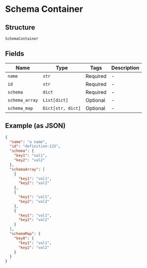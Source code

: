
# Schema Container

## Structure

`SchemaContainer`

## Fields

| Name | Type | Tags | Description |
|  --- | --- | --- | --- |
| `name` | `str` | Required | - |
| `id` | `str` | Required | - |
| `schema` | `dict` | Required | - |
| `schema_array` | `List[dict]` | Optional | - |
| `schema_map` | `Dict[str, dict]` | Optional | - |

## Example (as JSON)

```json
{
  "name": "a name",
  "id": "definition-123",
  "schema": {
    "key1": "val1",
    "key2": "val2"
  },
  "schemaArray": [
    {
      "key1": "val1",
      "key2": "val2"
    },
    {
      "key1": "val1",
      "key2": "val2"
    },
    {
      "key1": "val1",
      "key2": "val2"
    }
  ],
  "schemaMap": {
    "key0": {
      "key1": "val1",
      "key2": "val2"
    }
  }
}
```

